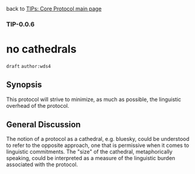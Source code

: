 back to [TIPs: Core Protocol main page](https://github.com/wds4/tapestry-protocol/blob/main/tips/core-protocol/README.md)

### TIP-0.0.6
no cathedrals
=====

`draft` `author:wds4`

## Synopsis

This protocol will strive to minimize, as much as possible, the linguistic overhead of the protocol.

## General Discussion

The notion of a protocol as a cathedral, e.g. bluesky, could be understood to refer to the opposite approach, one that is permissive when it comes to linguistic commitments. The "size" of the cathedral, metaphorically speaking, could be interpreted as a measure of the linguistic burden associated with the protocol.
